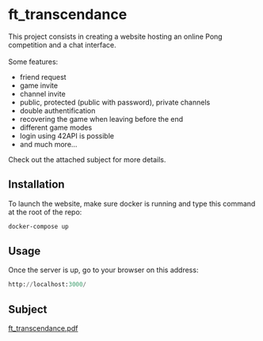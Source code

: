 # ft_transcendance
This project consists in creating a website hosting an online Pong competition and a chat interface. </br></br>
Some features:
- friend request
- game invite
- channel invite
- public, protected (public with password), private channels
- double authentification
- recovering the game when leaving before the end
- different game modes
- login using 42API is possible
- and much more...

Check out the attached subject for more details.

## Installation

To launch the website, make sure docker is running and type this command at the root of the repo:

```bash
docker-compose up
```

## Usage

Once the server is up, go to your browser on this address:
```python
http://localhost:3000/
```

## Subject
[ft_transcendance.pdf](https://github.com/pnielly/ft_transcendance/files/8929224/ft_transcendance.pdf)
